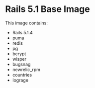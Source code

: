 # Rails 5.1 Base Image

This image contains:

- Rails 5.1.4
- puma
- redis
- pg
- bcrypt
- wisper
- bugsnag
- newrelic_rpm
- countries
- lograge